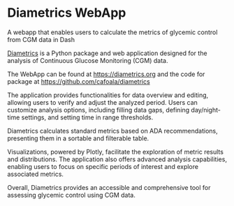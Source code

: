 # Diametrics WebApp
A webapp that enables users to calculate the metrics of glycemic control from CGM data in Dash

[Diametrics](https://diametrics.org) is a Python package and web application designed for the analysis of Continuous Glucose Monitoring (CGM) data. 

The WebApp can be found at https://diametrics.org and the code for package at https://github.com/cafoala/diametrics

The application provides functionalities for data overview and editing, allowing users to verify and adjust the analyzed period. Users can customize analysis options, including filling data gaps, defining day/night-time settings, and setting time in range thresholds. 

Diametrics calculates standard metrics based on ADA recommendations, presenting them in a sortable and filterable table. 

Visualizations, powered by Plotly, facilitate the exploration of metric results and distributions. The application also offers advanced analysis capabilities, enabling users to focus on specific periods of interest and explore associated metrics. 

Overall, Diametrics provides an accessible and comprehensive tool for assessing glycemic control using CGM data. 
